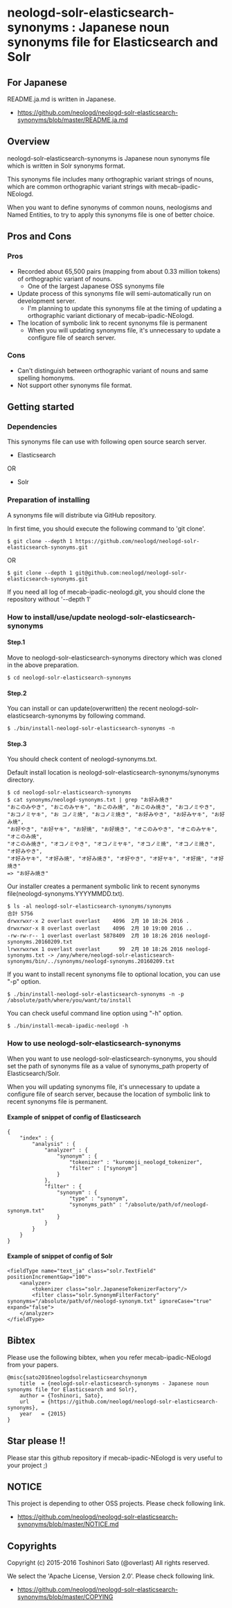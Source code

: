 # neologd-solr-elasticsearch-synonyms : Japanese noun synonyms file for Elasticsearch and Solr

## For Japanese
README.ja.md is written in Japanese.

- https://github.com/neologd/neologd-solr-elasticsearch-synonyms/blob/master/README.ja.md

## Overview
neologd-solr-elasticsearch-synonyms is Japanese noun synonyms file which is written in Solr synonyms format.

This synonyms file includes many orthographic variant strings of nouns, which are common orthographic variant strings with mecab-ipadic-NEologd.

When you want to define synonyms of common nouns, neologisms and Named Entities, to try to apply this synonyms file is one of better choice.

## Pros and Cons
### Pros
- Recorded about 65,500 pairs (mapping from about 0.33 million tokens) of orthographic variant of nouns.
    - One of the largest Japanese OSS synonyms file
- Update process of this synonyms file will semi-automatically run on development server.
    - I'm planning to update this synonyms file at the timing of updating a orthographic variant dictionary of mecab-ipadic-NEologd.
- The location of symbolic link to recent synonyms file is permanent
    - When you will updating synonyms file, it's unnecessary to update a configure file of search server.

### Cons
- Can't distinguish between orthographic variant of nouns and same spelling homonyms.
- Not support other synonyms file format.

## Getting started

### Dependencies
This synonyms file can use with following open source search server.

- Elasticsearch

OR

- Solr

### Preparation of installing
A synonyms file will distribute via GitHub repository.

In first time, you should execute the following command to 'git clone'.

    $ git clone --depth 1 https://github.com/neologd/neologd-solr-elasticsearch-synonyms.git

OR

    $ git clone --depth 1 git@github.com:neologd/neologd-solr-elasticsearch-synonyms.git

If you need all log of mecab-ipadic-neologd.git, you should clone the repository without '--depth 1'

### How to install/use/update neologd-solr-elasticsearch-synonyms
#### Step.1
Move to neologd-solr-elasticsearch-synonyms directory  which was cloned in the above preparation.

    $ cd neologd-solr-elasticsearch-synonyms

#### Step.2
You can install or can update(overwritten) the recent neologd-solr-elasticsearch-synonyms by following command.

    $ ./bin/install-neologd-solr-elasticsearch-synonyms -n

#### Step.3
You should check content of neologd-synonyms.txt.

Default install location is neologd-solr-elasticsearch-synonyms/synonyms directory.

    $ cd neologd-solr-elasticsearch-synonyms
    $ cat synonyms/neologd-synonyms.txt | grep "お好み焼き"
    "おこのみやき", "おこのみヤキ", "おこのみ焼", "おこのみ焼き", "おコノミやき",
    "おコノミヤキ", "お コノミ焼", "おコノミ焼き", "お好みやき", "お好みヤキ", "お好み焼",
    "お好やき", "お好ヤキ", "お好焼", "お好焼き", "オこのみやき", "オこのみヤキ", "オこのみ焼",
    "オこのみ焼き", "オコノミやき", "オコノミヤキ", "オコノミ焼", "オコノミ焼き", "オ好みやき",
    "オ好みヤキ", "オ好み焼", "オ好み焼き", "オ好やき", "オ好ヤキ", "オ好焼", "オ好焼き"
    => "お好み焼き"

Our installer creates a permanent symbolic link to recent synonyms file(neologd-synonyms.YYYYMMDD.txt).

    $ ls -al neologd-solr-elasticsearch-synonyms/synonyms
    合計 5756
    drwxrwxr-x 2 overlast overlast    4096  2月 10 18:26 2016 .
    drwxrwxr-x 8 overlast overlast    4096  2月 10 19:00 2016 ..
    -rw-rw-r-- 1 overlast overlast 5878409  2月 10 18:26 2016 neologd-synonyms.20160209.txt
    lrwxrwxrwx 1 overlast overlast      99  2月 10 18:26 2016 neologd-synonyms.txt -> /any/where/neologd-solr-elasticsearch-synonyms/bin/../synonyms/neologd-synonyms.20160209.txt

If you want to install recent synonyms file to optional location, you can use "-p" option.

    $ ./bin/install-neologd-solr-elasticsearch-synonyms -n -p /absolute/path/where/you/want/to/install

You can check useful command line option using "-h" option.

    $ ./bin/install-mecab-ipadic-neologd -h

### How to use neologd-solr-elasticsearch-synonyms
When you want to use neologd-solr-elasticsearch-synonyms, you should set the path of synonyms file as a value of synonyms_path property of Elasticsearch/Solr.

When you will updating synonyms file, it's unnecessary to update a configure file of search server, because the location of symbolic link to recent synonyms file is permanent.

#### Example of snippet of config of Elasticsearch

    {
        "index" : {
            "analysis" : {
                "analyzer" : {
                    "synonym" : {
                        "tokenizer" : "kuromoji_neologd_tokenizer",
                        "filter" : ["synonym"]
                    }
                },
                "filter" : {
                    "synonym" : {
                        "type" : "synonym",
                        "synonyms_path" : "/absolute/path/of/neologd-synonym.txt"
                    }
                }
            }
        }
    }

#### Example of snippet of config of Solr

    <fieldType name="text_ja" class="solr.TextField" positionIncrementGap="100">
        <analyzer>
            <tokenizer class="solr.JapaneseTokenizerFactory"/>
            <filter class="solr.SynonymFilterFactory" synonyms="/absolute/path/of/neologd-synonym.txt" ignoreCase="true" expand="false">
        </analyzer>
    </fieldType>

## Bibtex

Please use the following bibtex, when you refer mecab-ipadic-NEologd from your papers.

    @misc{sato2016neologdsolrelasticsearchsynonym
        title  = {neologd-solr-elasticsearch-synonyms - Japanese noun synonyms file for Elasticsearch and Solr},
        author = {Toshinori, Sato},
        url    = {https://github.com/neologd/neologd-solr-elasticsearch-synonyms},
        year   = {2015}
    }

## Star please !!
Please star this github repository if mecab-ipadic-NEologd is very useful to your project ;)

## NOTICE
This project is depending to other OSS projects. Please check following link.

- https://github.com/neologd/neologd-solr-elasticsearch-synonyms/blob/master/NOTICE.md

## Copyrights
Copyright (c) 2015-2016 Toshinori Sato (@overlast) All rights reserved.

We select the 'Apache License, Version 2.0'. Please check following link.

- https://github.com/neologd/neologd-solr-elasticsearch-synonyms/blob/master/COPYING
